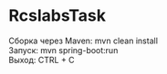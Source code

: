 # RcslabsTask
Сборка через Maven: mvn clean install  
Запуск: mvn spring-boot:run    
Выход: CTRL + C   
